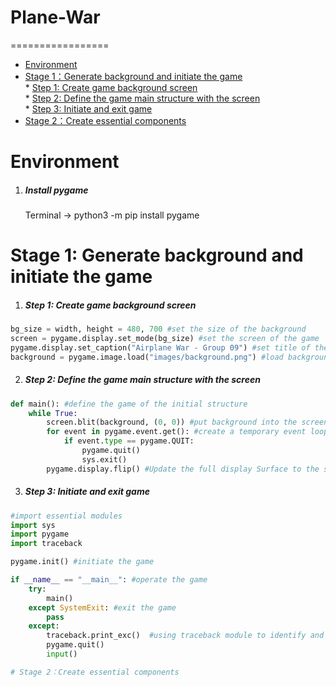 # Plane-War
=================

   * [Environment](#environment)<br>
   * [Stage 1：Generate background and initiate the game](#Stage-1-Generate-background-and-initiate-the-game)<br>
               * [Step 1: Create game background screen](#Step-1-create-game-background-screen)<br>
               * [Step 2: Define the game main structure with the screen](#Step-2-Define-the-game-main-structure-with-the-screen)<br>
               * [Step 3: Initiate and exit game](#Step-3-initiate-and-exit-game)<br>
   * [Stage 2：Create essential components](#Stage-2-Create-essential-components)<br>

# Environment

1. ##### Install pygame
    Terminal -> python3 -m pip install pygame

# Stage 1: Generate background and initiate the game

1. ##### Step 1: Create game background screen

```python
bg_size = width, height = 480, 700 #set the size of the background
screen = pygame.display.set_mode(bg_size) #set the screen of the game
pygame.display.set_caption("Airplane War - Group 09") #set title of the game screen
background = pygame.image.load("images/background.png") #load background picture
```

2. ##### Step 2: Define the game main structure with the screen

```python
def main(): #define the game of the initial structure
    while True:
        screen.blit(background, (0, 0)) #put background into the screen at the origin (0,0)-top left position
        for event in pygame.event.get(): #create a temporary event loop
            if event.type == pygame.QUIT:
                pygame.quit()
                sys.exit()
        pygame.display.flip() #Update the full display Surface to the screen
```

3. ##### Step 3: Initiate and exit game 

```python
#import essential modules
import sys
import pygame
import traceback

pygame.init() #initiate the game

if __name__ == "__main__": #operate the game
    try:
        main()
    except SystemExit: #exit the game
        pass
    except:
        traceback.print_exc()  #using traceback module to identify and record errors if any
        pygame.quit()
        input()

# Stage 2：Create essential components


